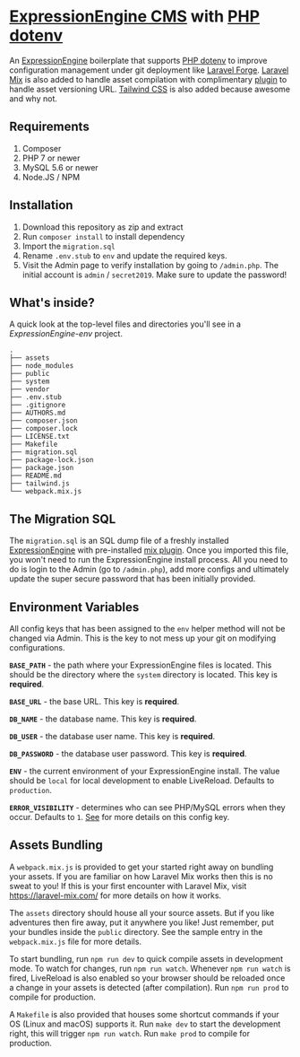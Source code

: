 # [ExpressionEngine CMS](https://github.com/ExpressionEngine/ExpressionEngine) with [PHP dotenv](https://github.com/vlucas/phpdotenv)

An [ExpressionEngine](https://github.com/ExpressionEngine/ExpressionEngine) boilerplate that supports [PHP dotenv](https://github.com/vlucas/phpdotenv) to improve configuration management under git deployment like [Laravel Forge](https://forge.laravel.com/). [Laravel Mix](https://laravel-mix.com/) is also added to handle asset compilation with complimentary [plugin](https://github.com/webteractive/mix) to handle asset versioning URL. [Tailwind CSS](https://tailwindcss.com/docs/what-is-tailwind/) is also added because awesome and why not.

## Requirements
1. Composer
2. PHP 7 or newer
3. MySQL 5.6 or newer
4. Node.JS / NPM

## Installation
1. Download this repository as zip and extract<!-- or run `composer create-project webteractive\ExpressionEngine-env your-app`-->
2. Run `composer install` to install dependency
3. Import the `migration.sql`
4. Rename `.env.stub` to `env` and update the required keys.
5. Visit the Admin page to verify installation by going to `/admin.php`. The initial account is `admin` / `secret2019`. Make sure to update the password!

## What's inside?
A quick look at the top-level files and directories you'll see in a *ExpressionEngine-env* project.

```
.
├── assets
├── node_modules
├── public
├── system
├── vendor
├── .env.stub
├── .gitignore
├── AUTHORS.md
├── composer.json
├── composer.lock
├── LICENSE.txt
├── Makefile
├── migration.sql
├── package-lock.json
├── package.json
├── README.md
├── tailwind.js
└── webpack.mix.js
```

## The Migration SQL
The `migration.sql` is an SQL dump file of a freshly installed [ExpressionEngine](https://github.com/ExpressionEngine/ExpressionEngine) with pre-installed [mix plugin](https://github.com/webteractive/mix). Once you imported this file, you won't need to run the ExpressionEngine install process. All you need to do is login to the Admin (go to `/admin.php`), add more configs and ultimately update the super secure password that has been initially provided.

## Environment Variables
All config keys that has been assigned to the `env` helper method will not be changed via Admin. This is the key to not mess up your git on modifying configurations.

**`BASE_PATH`** - the path where your ExpressionEngine files is located. This should be the directory where the `system` directory is located. This key is **required**.

**`BASE_URL`** - the base URL. This key is **required**.

**`DB_NAME`** - the database name. This key is **required**.

**`DB_USER`** - the database user name. This key is **required**.

**`DB_PASSWORD`** - the database user password. This key is **required**.

**`ENV`** - the current environment of your ExpressionEngine install. The value should be `local` for local development to enable LiveReload. Defaults to `production`. 

**`ERROR_VISIBILITY`** - determines who can see PHP/MySQL errors when they occur. Defaults to `1`. [See](https://docs.expressionengine.com/latest/general/system-configuration-overrides.html#debug) for more details on this config key.

## Assets Bundling
A `webpack.mix.js` is provided to get your started right away on bundling your assets. If you are familiar on how Laravel Mix works then this is no sweat to you! If this is your first encounter with Laravel Mix, visit https://laravel-mix.com/ for more details on how it works.

The `assets` directory should house all your source assets. But if you like adventures then fire away, put it anywhere you like! Just remember, put your bundles inside the `public` directory. See the sample entry in the `webpack.mix.js` file for more details.

To start bundling, run `npm run dev` to quick compile assets in development mode. To watch for changes, run `npm run watch`. Whenever `npm run watch` is fired, LiveReload is also enabled so your browser should be reloaded once a change in your assets is detected (after compilation). Run `npm run prod` to compile for production.

A `Makefile` is also provided that houses some shortcut commands if your OS (Linux and macOS) supports it. Run `make dev` to start the development right, this will trigger `npm run watch`. Run `make prod` to compile for production.
